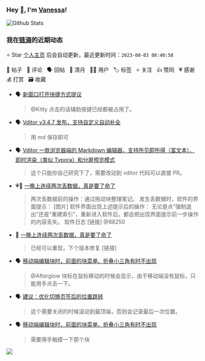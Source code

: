 ### Hey 👋, I'm [Vanessa](http://vanessa.b3log.org/)!

![Github Stats](https://github-readme-stats.vercel.app/api?username=Vanessa219&show_icons=true)

<!--events start -->

### 我在[链滴](https://ld246.com)的近期动态

⭐️ Star [个人主页](https://github.com/Vanessa219/Vanessa219) 后会自动更新，最近更新时间：`2023-08-03 08:40:58`

📝 帖子 &nbsp; 💬 评论 &nbsp; 🗣 回帖 &nbsp; 🌙 清月 &nbsp; 👨‍💻 用户 &nbsp; 🏷️ 标签 &nbsp; ⭐️ 关注 &nbsp; 👍 赞同 &nbsp; 💗 感谢 &nbsp; 💰 打赏 &nbsp; 🗃 收藏

* 🗣 [新窗口打开快捷方式提议](https://ld246.com/article/1690617780813/comment/1690673839264#comments)

  > @Kitty 点击的话辅助按键已经都被占用了。
* 🗣 [Vditor v3.4.7 发布，支持自定义自动补全](https://ld246.com/article/1598366555458/comment/1690853305660#comments)

  > 用 md 保存即可
* 🗣 [Vditor 一款浏览器端的 Markdown 编辑器，支持所见即所得（富文本）、即时渲染（类似 Typora）和分屏预览模式](https://ld246.com/article/1549638745630/comment/1690872528815#comments)

  > 这个只能你自己研究下了，需要改动到 vditor 代码可以直接 PR。
* 💗📝 [一晚上连续两次丢数据，真是要了命了](https://ld246.com/article/1690379438697)

  > 两次丢数据前的操作：通过拖动块整理笔记。 发生丢数据时，软件的界面提示： [图片] 软件界面出现上述提示后的操作： 无论是点“强制退出”还是“重建索引”，重新进入软件后，都会把出现界面提示前一步操作的内容丢失。 软件日志 [链接] @88250
* 💬 [一晚上连续两次丢数据，真是要了命了](https://ld246.com/article/1690379438697/comment/1690788116153#comments)

  > 已经可以重现，下个版本修复 [链接]
* 🗣 [移动端编辑块时，前面的块菜单、折叠小三角有时不出现](https://ld246.com/article/1690702997089/comment/1690723504519#comments)

  > @Afterglow 块标在鼠标移动的时候会显示，由于移动端没有鼠标，只能用手点击一下。
* 🗣 [建议：优化切换页签后的位置跳转](https://ld246.com/article/1690770975769/comment/1690771874138#comments)

  > 这个需要关闭的时候滚动到最顶端，否则会记录最后一次位置。
* 🗣 [移动端编辑块时，前面的块菜单、折叠小三角有时不出现](https://ld246.com/article/1690702997089/comment/1690723504519#comments)

  > 需要用手触摸一下那个块


<!--events end -->

<a title="Hits" target="_blank" href="https://github.com/Vanessa219/Vanessa219"><img src="https://hits.b3log.org/Vanessa219/Vanessa219.svg"></a>
